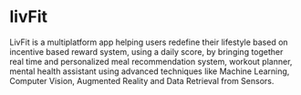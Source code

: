 # livFit
LivFit is a multiplatform app helping users redefine their lifestyle based on incentive based reward system, using a daily score, by bringing together real time and personalized meal recommendation system, workout planner, mental health assistant using advanced techniques like Machine Learning, Computer Vision, Augmented Reality and Data Retrieval from Sensors.
